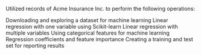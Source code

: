 Utilized records of Acme Insurance Inc. to perform the following operations:

Downloading and exploring a dataset for machine learning
Linear regression with one variable using Scikit-learn
Linear regression with multiple variables
Using categorical features for machine learning
Regression coefficients and feature importance
Creating a training and test set for reporting results
